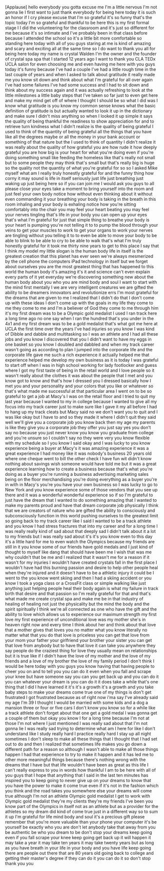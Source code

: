 
[Applause]
hello everybody
you gotta excuse me I&#39;m a little nervous
I&#39;m not gonna lie I first want to just
thank everybody for being here today
it is such an honor if I cry please
excuse that I&#39;m so grateful it&#39;s so
funny that&#39;s the topic today I&#39;m so
grateful and thankful to be here this is
my first formal stage I I did the
volunteering for the classroom and it&#39;s
just so different for me because it&#39;s so
intimate and I&#39;ve probably been in that
class before because I attended the
school so it&#39;s a little bit more
comfortable so standing here today with
all of you guys staring at me is kind of
amazing and scary and exciting all at
the same time so I do want to thank you
all for being here today
my name is crystal Walden I&#39;m the owner
and the founder of crystal spa spa that
I started 12 years ago I want to thank
you CLA TEDx UCLA salon for even
choosing me and even having me here with
you guys today it&#39;s funny because I&#39;ve
had a couple I&#39;ve had a little rough
time in the last couple of years and
when I asked to talk about gratitude it
really made me you know sit down and
think about what I&#39;m grateful for all
over again I&#39;ve had some failures I&#39;ve
had some success and I had to sit down
and think about my success again and it
was actually refreshing to look at the
little milestones a little baby steps
that I&#39;ve taken so far just to even get
here and make my mind get off of where I
thought I should be so what I did was I
know what gratitude is you know my
common sense knows what the basic
definition of gratitude is but actually
wanted to look it up in the dictionary
and make sure I didn&#39;t miss anything
so when I looked it up
simple it says the quality of being
thankful the readiness to show
appreciation for and to retrieve turn
kindness what I didn&#39;t realize is the
quality of being grateful I used to
think of the quantity of being grateful
all the things that you have like all
the degrees maybe or all the money in
your bank account or something of that
nature but the I used to think of
quantity I didn&#39;t realize it was really
about the quality of how grateful you
are how rude it how deeply grateful you
are how big is your heart for what
you&#39;re doing even if you&#39;re doing
something small like feeding the
homeless like that&#39;s really not small
but to some people they may think that&#39;s
small but that&#39;s really big is huge so
the quality not the quantity of what
you&#39;re grateful for so
so I asked Mike myself what am I really
truly honestly grateful for and the
funny thing how corny it may sound is
life in itself seriously just life just
breathing just waking up just being here
so if you can join me I would ask you
guys to all please close your eyes take
a moment to bring yourself into the room
and just feel your own body
notice how without even thinking about
it without even commanding it your
breathing your body is taking in the
breath in this room inhaling and your
body is exhaling notice how you&#39;re
sitting comfortably into the chair you
may feel your heart beating you may feel
your nerves tingling that&#39;s life in your
body you can open up your eyes that&#39;s
what I&#39;m grateful for just that simple
thing to breathe your body is your heart
is pumping you&#39;re not telling it to to
pump the blood through your veins to get
your muscles to work to get your organs
to work your nerves are tingling without
you telling it to to even be able to
move your body to be able to blink to be
able to cry to be able to walk that&#39;s
what I&#39;m truly honestly grateful for it
took me thirty nine years to get to this
place I say that I think my model my
little slogan is the human body life in
itself is the greatest creation that
this planet has ever seen
we&#39;re always mesmerized by the cell
phone the computers iPad technology in
itself but we forget about ourselves you
are the most greatest thing that has
happened to this world the human body
it&#39;s amazing it&#39;s it
and science can&#39;t even explain every
parts of it yet everyday we&#39;re
discovering something new about the
human body about you who you are mind
body and soul I want to start with the
mind first mentally I we are very
intelligent creatures we are gifted the
ability to be dreamers innovators and
revolutionize errs I&#39;m most grateful for
the dreams that are given to me I
realized that I didn&#39;t do that I don&#39;t
come up with these ideas I don&#39;t come up
with the goals in my life they come to
me they come to me and I&#39;m a believer of
God they come to me through him it&#39;s my
first dream was to be a Olympic gold
medalist I used I ran track here a long
time ago no one say when I ran the
hundred that&#39;s you under in the 4x1 and
my first dream was to be a gold medalist
that&#39;s what got me here at UCLA the
first time over the years I&#39;ve had
injuries so you know I was kind of
Dibble and dabble and multitasking so I
was an athlete and I had all these jobs
and you know I discovered that you I
didn&#39;t want to have my eggs in one
basket so you know I doubled and dabbled
and when my track career wasn&#39;t going as
according to plan I jumped into the
corporate life and the corporate life
gave me such a rich experience it
actually helped me that experience
helped me develop my own business as it
is today I was grateful to start off
when I was in high school working for
lady footlocker and guess where I got my
first taste of being in the retail world
and I love people so it wasn&#39;t really
about the clothes it was about the
people that I met and you know got to
know and that&#39;s how I dressed you I
dressed basically how I met you and your
personality and your colors that you
like or whatever so that&#39;s what made me
successful at that particular area I
went on to be so grateful to get a job
at Macy&#39;s I was on the retail floor and
I tried to quit my last year because I
wanted to my
in college because I wanted to give all
my focus into my track career just to
make sure like I gave it my all before I
had to hang up my track cleats but Macy
said no we don&#39;t want you to quit and I
was like okay but I have to and so they
made it where I didn&#39;t quit they said
well we&#39;ll give you a corporate job you
know back then my age my parents is like
they give you a corporate job they offer
you just say yes you don&#39;t say no
because you just never know you know you
graduate from college and you&#39;re unsure
so I couldn&#39;t say no they were very you
know flexible with my schedule so I you
know I said okay and I was lucky to you
know experience being a buyer at Macy&#39;s
it was amazing experience it was a great
experience I had money like it was
nobody&#39;s business 20 years old where one
cheque went to bill the other check I
have fun wit didn&#39;t know nothing about
savings wish someone would have told me
but it was a great experience learning
how to create a business because that&#39;s
what you&#39;re doing as a buyer you&#39;re
running a business advertising marketing
sales being on the floor merchandising
you&#39;re doing everything as a buyer
you&#39;re in with in Macy&#39;s you&#39;re you have
your own business
so I was lucky to go to New York and you
know experience some of those vendors
that you see up there and it was a
wonderful wonderful experience so if so
I&#39;m grateful to just have the dream that
I wanted to do something amazing that I
wanted to make my parents proud and have
that dream corporate job physically I
think that we are creators of nature who
are gifted the ability to consciously
and subconsciously function in this
world pushing ourselves to the greatest
limit so going back to my track career
like I said I wanted to be a track
athlete and you know I had stress
fractures that into my career and for a
long time I was really really kind of
sad about that deeply sad I didn&#39;t talk
about it a lot to my friends but I was
really sad about it&#39;s it&#39;s you know even
to this day it&#39;s a little hard for me to
even watch the Olympics because my
friends are
still in it you know some of our friends
have gold medals and I just kind of
thought to myself like dang that should
have been me I wish that was me why
couldn&#39;t that be me
and I realized that it wasn&#39;t me for a
reason if it wasn&#39;t for my injuries I
wouldn&#39;t have created crystals fall in
the first place
I wouldn&#39;t have had this burning passion
and desire to help other people heal
when they&#39;re injured and it doesn&#39;t have
to be a athletic injury it could be I
went to the you know went skiing and
then I had a skiing accident or you know
I took a yoga class or a CrossFit class
or simple walking like just anything
just helping people heal their body
again is what my failure in track birth
that desire and that passion so I&#39;m
really grateful for that and that&#39;s what
made me create crystal spa and make me
be in that industry of healing of
healing not just the physicality but the
mind the body and the spirit
spiritually I think we&#39;re all connected
as one who have the gift and the ability
to love which allows us to experience
our maximum strength my first love my
first experience of unconditional love
was my mother she&#39;s in heaven right now
and every time I think about her and
think about that love that a mother
gives that loves you no matter what you
know literally no matter what that you
do that love is priceless you can get
that love from your mom your father your
girlfriend your brother your sister you
can get that love from anybody but to
have that love it can take you anywhere
they say people do the craziest thing
for love they usually mean on
relationships but it is true like if I
didn&#39;t have the love of my mother and
the love of my friends and a love of my
brother the love of my family period I
don&#39;t think I would be here today with
you guys
you know having that having people to
cheer you on and to tell you you can do
it even when you fall and scrape your
knee but
have someone say you can you get back up
and you can do it you can whatever your
dream is you can do it it does take a
while that&#39;s one thing that I did I have
learned it it&#39;s it&#39;s a growth it&#39;s a
growth and you take baby steps to make
your dreams come true one of my things
is don&#39;t get frustrated I got frustrated
because as of right now i&#39;ma say I&#39;ve
already said my age I&#39;m 39 I thought I
would be married with some kids and a
dog
a mansion three or four or five cars I
don&#39;t know you know so for a while like
a track athlete don&#39;t forget about that
one get a gold medal I was gonna get a
couple of them but okay you know I for a
long time because I&#39;m not at those I&#39;m
not where I just mentioned I was really
sad about that I&#39;m not gonna lie I was
really sad trying to determine what am I
here for like I don&#39;t understand like I
study really hard I practice really hard
I stay up all night sometimes I don&#39;t
sleep to make all these things that I
thought that I had set out to do and
then I realized that sometimes life
makes you go down a different path for a
reason so although I wasn&#39;t able to make
all those things happen I had that
experience to try to make it happen and
it has led me to other more meaningful
things because there&#39;s nothing wrong
with the dreams that I have but that
life wouldn&#39;t have been as great as this
life I can&#39;t really express to you in
words how thankful I am to be here with
all of you guys that I hope that
anything that I said in the last ten
minutes has inspired you to keep going
to never give up on your dreams to know
that you have the power to make it come
true even if it&#39;s not in the fashion
which you think and the road takes you
somewhere else your dreams will come
true although I&#39;m not an athlete Olympic
gold medalist I get to work with Olympic
gold medalist they&#39;re my clients they&#39;re
my friends I&#39;ve been you know part of
the Olympics in itself not as an athlete
but as
a provider for the athletes so my dream
did kind of come true just in a
different way so to sum it up I&#39;m
grateful for life mind body and soul
it&#39;s a precious gift
please remember that you&#39;re more
valuable than your phone your computer
it&#39;s be yourself be exactly who you are
don&#39;t let anybody take that away from
you be authentic be who you dream to be
don&#39;t stop your dreams keep going even
if you fall scrape your knee keep going
get back up it will happen it may take a
year it may take ten years it may take
twenty years but as long as you have
breath in your life in your body and you
have life keep going there are people
out there that are 80 years old going
back to college and getting their
master&#39;s degree if they can do it you
can do it so don&#39;t stop thank you
you
